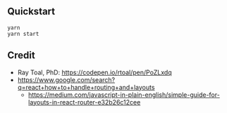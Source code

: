## Quickstart

```
yarn
yarn start
```

## Credit

- Ray Toal, PhD: https://codepen.io/rtoal/pen/PoZLxdq
- https://www.google.com/search?q=react+how+to+handle+routing+and+layouts
  - https://medium.com/javascript-in-plain-english/simple-guide-for-layouts-in-react-router-e32b26c12cee
